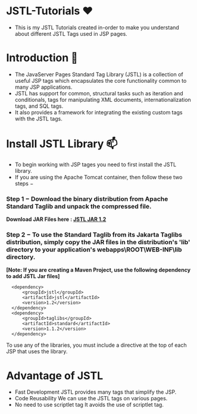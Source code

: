 # JSTL-Tutorials ❤️

- This is my JSTL Tutorials created in-order to make you understand about different JSTL Tags used in JSP pages.

# Introduction 👋

- The JavaServer Pages Standard Tag Library (JSTL) is a collection of useful JSP tags which encapsulates the core functionality common to many JSP applications.
- JSTL has support for common, structural tasks such as iteration and conditionals, tags for manipulating XML documents, internationalization tags, and SQL tags. 
- It also provides a framework for integrating the existing custom tags with the JSTL tags.

# Install JSTL Library 📫 

- To begin working with JSP tages you need to first install the JSTL library. 
- If you are using the Apache Tomcat container, then follow these two steps −

### Step 1 − Download the binary distribution from Apache Standard Taglib and unpack the compressed file.

**Download JAR Files here : [JSTL JAR 1.2](https://tomcat.apache.org/taglibs/standard/)**

### Step 2 − To use the Standard Taglib from its Jakarta Taglibs distribution, simply copy the JAR files in the distribution's 'lib' directory to your application's webapps\ROOT\WEB-INF\lib directory.

**[Note: If you are creating a Maven Project, use the following dependency to add JSTL Jar files]**

      <dependency>
	      <groupId>jstl</groupId>
	      <artifactId>jstl</artifactId>
	      <version>1.2</version>
      </dependency>
      <dependency>
	      <groupId>taglibs</groupId>
	      <artifactId>standard</artifactId>
	      <version>1.1.2</version>
      </dependency>
      
To use any of the libraries, you must include a <taglib> directive at the top of each JSP that uses the library.
  
# Advantage of JSTL
  
- Fast Development JSTL provides many tags that simplify the JSP.
- Code Reusability We can use the JSTL tags on various pages.
- No need to use scriptlet tag It avoids the use of scriptlet tag.
